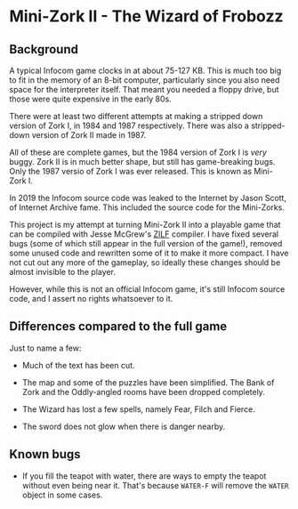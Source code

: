 # Mini-Zork II - The Wizard of Frobozz

## Background

A typical Infocom game clocks in at about 75-127 KB. This is much too
big to fit in the memory of an 8-bit computer, particularly since you
also need space for the interpreter itself. That meant you needed a
floppy drive, but those were quite expensive in the early 80s.

There were at least two different attempts at making a stripped down
version of Zork I, in 1984 and 1987 respectively. There was also a
stripped-down version of Zork II made in 1987.

All of these are complete games, but the 1984 version of Zork I is
*very* buggy. Zork II is in much better shape, but still has
game-breaking bugs. Only the 1987 versio of Zork I was ever released.
This is known as Mini-Zork I.

In 2019 the Infocom source code was leaked to the Internet by Jason
Scott, of Internet Archive fame. This included the source code for the
Mini-Zorks.

This project is my attempt at turning Mini-Zork II into a playable
game that can be compiled with Jesse McGrew's
[ZILF](http://www.zilf.io) compiler. I have fixed several bugs (some
of which still appear in the full version of the game!), removed some
unused code and rewritten some of it to make it more compact. I have
not cut out any more of the gameplay, so ideally these changes should
be almost invisible to the player.

However, while this is not an official Infocom game, it's still
Infocom source code, and I assert no rights whatsoever to it.

## Differences compared to the full game

Just to name a few:

* Much of the text has been cut.

* The map and some of the puzzles have been simplified. The Bank of
  Zork and the Oddly-angled rooms have been dropped completely.

* The Wizard has lost a few spells, namely Fear, Filch and Fierce.

* The sword does not glow when there is danger nearby.

## Known bugs

* If you fill the teapot with water, there are ways to empty the
  teapot without even being near it. That's because `WATER-F` will
  remove the `WATER` object in some cases.
